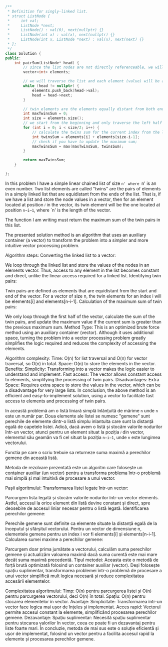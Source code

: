 ```cpp
/**
 * Definition for singly-linked list.
 * struct ListNode {
 *     int val;
 *     ListNode *next;
 *     ListNode() : val(0), next(nullptr) {}
 *     ListNode(int x) : val(x), next(nullptr) {}
 *     ListNode(int x, ListNode *next) : val(x), next(next) {}
 * };
 */
class Solution {
public:
    int pairSum(ListNode* head) {
        // since the list nodes are not directly referenceable, we will use a vector container
        vector<int> elements;

        // we will traverse the list and each element (value) will be added to the elements array
        while (head != nullptr) {
            elements.push_back(head->val);
            head = head->next;
        }

        // twin elements are the elements equally distant from both ends (i and n-i-1 since our elements array is zero-based)
        int maxTwinsSum = 0;
        int size = elements.size();
        // we start from the beginning and only traverse the left half of the array
        for (int i = 0; i < size/2; i++) {
            // calculate the twins sum for the current index from the left half
            int twinsSum = elements[i] + elements[size-i-1];
            // check if you have to update the maximum sum;
            maxTwinsSum = max(maxTwinsSum, twinsSum);
        }

        return maxTwinsSum;
    }

};
```
In this problem I have a simple linear chained list of size `n' where `n' is an even number.
Two list elements are called "twins" are the pairs of elements in a simply linked list that are equidistant from the ends of the list.
That is, if we have a list and store the node values ​​in a vector, then for an element located at position `𝑖` in the vector, its twin element will be the one located at position `n−i−1`, where
`n' is the length of the vector.

The function I am writing must return the maximum sum of the twin pairs in this list.

The presented solution method is an algorithm that uses an auxiliary container (a vector) to transform the problem into a simpler and more intuitive vector processing problem.

Algorithm steps:
Converting the linked list to a vector:

We loop through the linked list and store the values of the nodes in an elements vector.
Thus, access to any element in the list becomes constant and direct, unlike the linear access required for a linked list.
Identifying twin pairs:

Twin pairs are defined as elements that are equidistant from the start and end of the vector. For a vector of size n, the twin elements for an index i will be elements[i] and elements[n-i-1].
Calculation of the maximum sum of twin pairs:

We only loop through the first half of the vector, calculate the sum of the twin pairs, and update the maximum value if the current sum is greater than the previous maximum sum.
Method Type:
This is an optimized brute force method using an auxiliary container (vector). Although it uses additional space, turning the problem into a vector processing problem greatly simplifies the logic required and reduces the complexity of accessing the elements.

Algorithm complexity:
Time: O(n) for list traversal and O(n) for vector traversal, so O(n) in total.
Space: O(n) to store the elements in the vector.
Benefits:
Simplicity: Transforming into a vector makes the logic easier to understand and implement.
Fast access: The vector allows constant access to elements, simplifying the processing of twin pairs.
Disadvantages:
Extra Space: Requires extra space to store the values in the vector, which can be a disadvantage for very large lists.
In conclusion, the above method is an efficient and easy-to-implement solution, using a vector to facilitate fast access to elements and processing of twin pairs.


In această problemă am o listă liniară simplă înlănțuită de mărime `n` unde `n` este un număr par.
Doua elemente ale listei se numesc "gemene" sunt perechile de elemente dintr-o listă simplu inlantuita care sunt la distanță egală de capetele listei.
Adică, dacă avem o listă și stocăm valorile nodurilor într-un vector, atunci pentru un element situat la poziția `𝑖` din vector, elementul său geamăn va fi cel situat la poziția `n−i−1`, unde
`n` este lungimea vectorului.

Functia pe care o scriu trebuie sa returneze suma maximă a perechilor gemene din această listă.

Metoda de rezolvare prezentată este un algoritm care folosește un container auxiliar (un vector) pentru a transforma problema într-o problemă mai simplă și mai intuitivă de procesare a unui vector.

Pașii algoritmului:
Transformarea listei legate într-un vector:

Parcurgem lista legată și stocăm valorile nodurilor într-un vector elements. 
Astfel, accesul la orice element din listă devine constant și direct, spre deosebire de accesul liniar necesar pentru o listă legată.
Identificarea perechilor gemene:

Perechile gemene sunt definite ca elemente situate la distanță egală de la începutul și sfârșitul vectorului. Pentru un vector de dimensiune n, elementele gemene pentru un index i vor fi elements[i] și elements[n-i-1].
Calcularea sumei maxime a perechilor gemene:

Parcurgem doar prima jumătate a vectorului, calculăm suma perechilor gemene și actualizăm valoarea maximă dacă suma curentă este mai mare decât suma maximă precedentă.
Tipul metodei:
Aceasta este o metodă de forță brută optimizată folosind un container auxiliar (vector). Deși folosește spațiu suplimentar, transformarea problemei într-o problemă de procesare a unui vector simplifică mult logica necesară și reduce complexitatea accesării elementelor.

Complexitatea algoritmului:
Timp: O(n) pentru parcurgerea listei și O(n) pentru parcurgerea vectorului, deci O(n) în total.
Spațiu: O(n) pentru stocarea elementelor în vector.
Avantaje:
Simplicitate: Transformarea într-un vector face logica mai ușor de înțeles și implementat.
Acces rapid: Vectorul permite accesul constant la elemente, simplificând procesarea perechilor gemene.
Dezavantaje:
Spațiu suplimentar: Necesită spațiu suplimentar pentru stocarea valorilor în vector, ceea ce poate fi un dezavantaj pentru liste foarte mari.
În concluzie, metoda de mai sus este o soluție eficientă și ușor de implementat, folosind un vector pentru a facilita accesul rapid la elemente și procesarea perechilor gemene.
